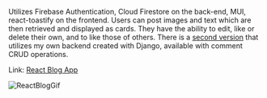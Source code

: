 Utilizes Firebase Authentication, Cloud Firestore on the back-end, MUI, react-toastify on the frontend. Users can post images and text which are then retrieved and displayed as cards. They have the ability to edit, like or delete their own, and to like those of others. There is a <a href="https://github.com/ahua1994/django-react-blog-ahua">second version</a> that utilizes my own backend created with Django, available with comment CRUD operations. 

Link: <a href="https://fireblog-ahua.web.app/">React Blog App</a>

![ReactBlogGif](https://github.com/ahua1994/blog-app-ahua/blob/master/src/helpers/React-Blog-App.gif)
